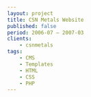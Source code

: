 ```yaml
---
layout: project
title: CSN Metals Website
published: false
period: 2006-07 – 2007-03
clients:
    - csnmetals
tags:
    - CMS
    - Templates
    - HTML
    - CSS
    - PHP
---
```

